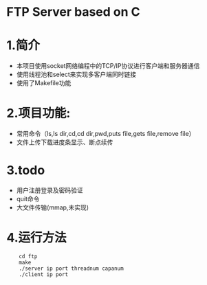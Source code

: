 FTP Server based on C
====
# 1.简介
* 本项目使用socket网络编程中的TCP/IP协议进行客户端和服务器通信
* 使用线程池和select来实现多客户端同时链接
* 使用了Makefile功能
# 2.项目功能:
* 常用命令（ls,ls dir,cd,cd dir,pwd,puts file,gets file,remove file）
* 文件上传下载进度条显示、断点续传
# 3.todo
* 用户注册登录及密码验证
* quit命令
* 大文件传输(mmap,未实现)
# 4.运行方法
```
	cd ftp
	make
	./server ip port threadnum capanum
	./client ip port
```
